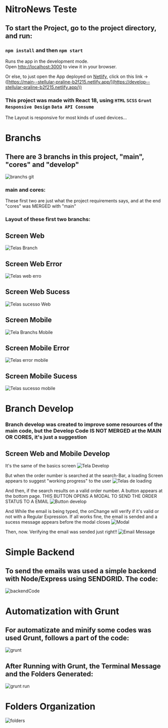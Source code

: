 # NitroNews Teste

## To start the Project, go to the project directory, and run:

### `npm install` and then `npm start`

Runs the app in the development mode.\
Open [http://localhost:3000](http://localhost:3000) to view it in your browser.

Or else, to just open the App deployed on [Netlify](https://www.netlify.com/), click on this link -> ([https://main--stellular-praline-b2f215.netlify.app/](https://develop--stellular-praline-b2f215.netlify.app/))

### This project was made with React 18, using `HTML` `SCSS` `Grunt` `Responsive Design` `Data API Consume` 

The Layout is responsive for most kinds of used devices...

# Branchs
## There are 3 branchs in this project, "main", "cores" and "develop"

![branchs git](https://github.com/diogo-souza/nitroteste/assets/38789584/6deb3c18-3447-4c5a-97be-ac0cab4a2e51)

### main and cores:
These first two are just what the project requirements says, and at the end "cores" was MERGED with "main"

### Layout of these first two branchs:
## Screen Web

![Telas Branch](https://github.com/diogo-souza/nitroteste/assets/38789584/5e3fe863-4bab-47aa-b2fd-ec12a71c64d2)

## Screen Web Error

![Telas web erro](https://github.com/diogo-souza/nitroteste/assets/38789584/92bd8c83-cdc8-4f45-9dd4-da61a73cfb24)

## Screen Web Sucess

![Telas sucesso Web](https://github.com/diogo-souza/nitroteste/assets/38789584/9849ebe2-066a-4fbc-adfa-de544c1113dd)

## Screen Mobile

![Tela Branchs Mobile](https://github.com/diogo-souza/nitroteste/assets/38789584/a3e45f05-8fd0-4a23-b9d3-fcd7b2fbe506)

## Screen Mobile Error

![Telas error mobile](https://github.com/diogo-souza/nitroteste/assets/38789584/e28ca4b3-f87d-42cb-8f32-ac9af707d94d)

## Screen Mobile Sucess

![Telas sucesso mobile](https://github.com/diogo-souza/nitroteste/assets/38789584/3e69e0ea-8b91-4d75-9639-9bccd0a67965)

# Branch Develop
### Branch develop was created to improve some resources of the main code, but the Develop Code IS NOT MERGED at the MAIN OR CORES, it's just a suggestion

## Screen Web and Mobile Develop
It's the same of the basics screen
![Tela Develop](https://github.com/diogo-souza/nitroteste/assets/38789584/1c53cf74-c6ca-4dfe-bdea-edbac3d3842d)

But when the order number is searched at the search-Bar, a loading Screen appears to suggest "working progress" to the user
![Telas de loading](https://github.com/diogo-souza/nitroteste/assets/38789584/92254764-23ec-4a78-91b5-8763fc50d04f)

And then, if the search results on a valid order number. A button appears at the bottom page. THIS BUTTON OPENS A MODAL TO SEND THE ORDER STATUS TO A EMAIL
![Button develop](https://github.com/diogo-souza/nitroteste/assets/38789584/de5735b5-3875-4a83-b9f0-dd825892f12f)

And While the email is being typed, the onChange will verify if it's valid or not with a Regular Expression. If all works fine, the email is sended and a sucess message appears before the modal closes
![Modal](https://github.com/diogo-souza/nitroteste/assets/38789584/c88c42cb-8d0c-4018-9a69-776368964c10)

Then, now. Verifying the email was sended just right!!
![Email Message](https://github.com/diogo-souza/nitroteste/assets/38789584/c3d3d6bd-ee81-411f-8bb8-60eadb5529de)

# Simple Backend
## To send the emails was used a simple backend with Node/Express using SENDGRID. The code:
![backendCode](https://github.com/diogo-souza/nitroteste/assets/38789584/7dbcbfd2-ddd4-475f-becb-490e6fe4d64b)

# Automatization with Grunt
## For automatizate and minify some codes was used Grunt, follows a part of the code:
![grunt](https://github.com/diogo-souza/nitroteste/assets/38789584/c3b1cc40-5650-4bed-8fd6-a7a27a320621)

## After Running with Grunt, the Terminal Message and the Folders Generated:
![grunt run](https://github.com/diogo-souza/nitroteste/assets/38789584/57e82ea0-1a3e-482f-99a2-a46f7be1b4c5)

# Folders Organization
![folders](https://github.com/diogo-souza/nitroteste/assets/38789584/74238b34-1c56-4ac7-b8bb-86579e11e0ac)
